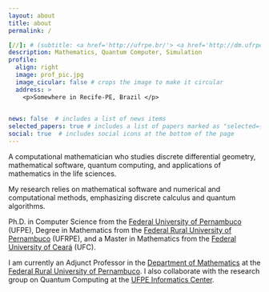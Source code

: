 ```yaml
---
layout: about
title: about
permalink: /

[//]: # (subtitle: <a href='http://ufrpe.br/'> <a href='http://dm.ufrpe.br/'> Mathematics Department</a> &#40;UFRPE&#41;, Recife.)
description: Mathematics, Quantum Computer, Simulation
profile:
  align: right
  image: prof_pic.jpg
  image_cicular: false # crops the image to make it circular
  address: >
    <p>Somewhere in Recife-PE, Brazil </p>
    

news: false  # includes a list of news items
selected_papers: true # includes a list of papers marked as "selected={true}"
social: true  # includes social icons at the bottom of the page
---
```


A computational mathematician who studies discrete differential geometry, mathematical software, quantum computing, and applications of mathematics in the life sciences.

My research relies on mathematical software and numerical and computational methods, emphasizing discrete calculus and quantum algorithms.

Ph.D. in Computer Science from the [Federal University of Pernambuco](https://www.ufpe.br/) (UFPE), Degree in Mathematics from the  [Federal Rural University of Pernambuco](https://www.ufrpe.br/) (UFRPE), and a Master in Mathematics from the [Federal University of Ceará](https://www.ufc.br/) (UFC).

I am currently an Adjunct Professor in the [Department of Mathematics](https://www.dm.ufrpe.br/) at the [Federal Rural University of Pernambuco](https://www.ufpe.br/). 
I also collaborate with the research group on Quantum Computing at the [UFPE Informatics Center](https://portal.cin.ufpe.br/).